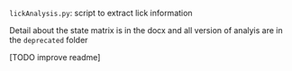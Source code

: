 `lickAnalysis.py`: script to extract lick information

Detail about the state matrix is in the docx and all version of analyis are in the `deprecated` folder

[TODO improve readme]